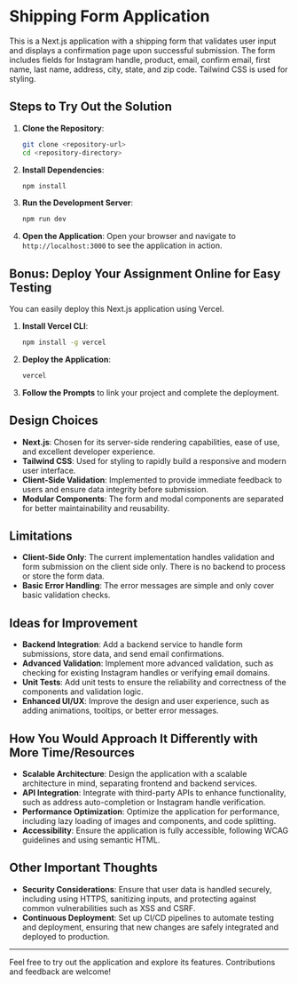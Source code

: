 # Shipping Form Application

This is a Next.js application with a shipping form that validates user input and displays a confirmation page upon successful submission. The form includes fields for Instagram handle, product, email, confirm email, first name, last name, address, city, state, and zip code. Tailwind CSS is used for styling.

## Steps to Try Out the Solution

1. **Clone the Repository**:
    ```sh
    git clone <repository-url>
    cd <repository-directory>
    ```

2. **Install Dependencies**:
    ```sh
    npm install
    ```

3. **Run the Development Server**:
    ```sh
    npm run dev
    ```

4. **Open the Application**:
    Open your browser and navigate to `http://localhost:3000` to see the application in action.

## Bonus: Deploy Your Assignment Online for Easy Testing

You can easily deploy this Next.js application using Vercel.

1. **Install Vercel CLI**:
    ```sh
    npm install -g vercel
    ```

2. **Deploy the Application**:
    ```sh
    vercel
    ```

3. **Follow the Prompts** to link your project and complete the deployment.

## Design Choices

- **Next.js**: Chosen for its server-side rendering capabilities, ease of use, and excellent developer experience.
- **Tailwind CSS**: Used for styling to rapidly build a responsive and modern user interface.
- **Client-Side Validation**: Implemented to provide immediate feedback to users and ensure data integrity before submission.
- **Modular Components**: The form and modal components are separated for better maintainability and reusability.

## Limitations

- **Client-Side Only**: The current implementation handles validation and form submission on the client side only. There is no backend to process or store the form data.
- **Basic Error Handling**: The error messages are simple and only cover basic validation checks.

## Ideas for Improvement

- **Backend Integration**: Add a backend service to handle form submissions, store data, and send email confirmations.
- **Advanced Validation**: Implement more advanced validation, such as checking for existing Instagram handles or verifying email domains.
- **Unit Tests**: Add unit tests to ensure the reliability and correctness of the components and validation logic.
- **Enhanced UI/UX**: Improve the design and user experience, such as adding animations, tooltips, or better error messages.

## How You Would Approach It Differently with More Time/Resources

- **Scalable Architecture**: Design the application with a scalable architecture in mind, separating frontend and backend services.
- **API Integration**: Integrate with third-party APIs to enhance functionality, such as address auto-completion or Instagram handle verification.
- **Performance Optimization**: Optimize the application for performance, including lazy loading of images and components, and code splitting.
- **Accessibility**: Ensure the application is fully accessible, following WCAG guidelines and using semantic HTML.

## Other Important Thoughts

- **Security Considerations**: Ensure that user data is handled securely, including using HTTPS, sanitizing inputs, and protecting against common vulnerabilities such as XSS and CSRF.
- **Continuous Deployment**: Set up CI/CD pipelines to automate testing and deployment, ensuring that new changes are safely integrated and deployed to production.

---

Feel free to try out the application and explore its features. Contributions and feedback are welcome!

